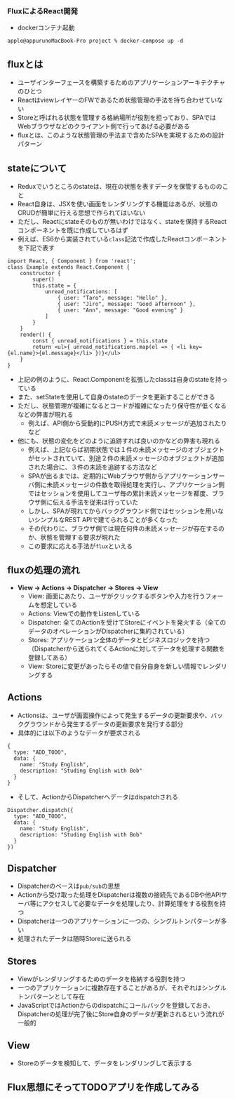 ### FluxによるReact開発

- dockerコンテナ起動
```zsh:
apple@appurunoMacBook-Pro project % docker-compose up -d
```

## fluxとは

- ユーザインターフェースを構築するためのアプリケーションアーキテクチャのひとつ
- ReactはviewレイヤーのFWであるため状態管理の手法を持ち合わせていない
- Storeと呼ばれる状態を管理する格納場所が役割を担っており、SPAではWebブラウザなどのクライアント側で行ってあげる必要がある
- fluxとは、このような状態管理の手法まで含めたSPAを実現するための設計パターン

## stateについて

- Reduxでいうところのstateは、現在の状態を表すデータを保管するもののこと
- React自身は、JSXを使い画面をレンダリングする機能はあるが、状態のCRUDが簡単に行える思想で作られてはいない
- ただし、Reactにstateそのものが無いわけではなく、stateを保持するReactコンポーネントを既に作成しているはず
- 例えば、ES6から実装されている`class`記法で作成したReactコンポーネントを下記で表す
```javascript:
import React, { Component } from 'react';
class Example extends React.Component {
    constructor {
        super()
        this.state = {
            unread_notifications: [
                { user: "Taro", message: "Hello" },
                { user: "Jiro", message: "Good afternoon" },
                { user: "Ann", message: "Good evening" }
            ]
        }
    }
    render() {
        const { unread_notifications } = this.state
        return <ul>{ unread_notifications.map(el => { <li key={el.name}>{el.message}</li> })}</ul>
    }
}
```
- 上記の例のように、React.Componentを拡張したclassは自身のstateを持っている
- また、setStateを使用して自身のstateのデータを更新することができる
- ただし、状態管理が複雑になるとコードが複雑になったり保守性が低くなるなどの弊害が現れる
  - 例えば、API側から受動的にPUSH方式で未読メッセージが追加されたりなど
- 他にも、状態の変化をどのように追跡すれば良いのかなどの弊害も現れる
  - 例えば、上記ならば初期状態では１件の未読メッセージのオブジェクトがセットされていて、別途２件の未読メッセージのオブジェクトが追加された場合に、３件の未読を追跡する方法など
  - SPAが出るまでは、定期的にWebブラウザ側からアプリケーションサーバ側に未読メッセージの件数を取得処理を実行し、アプリケーション側ではセッションを使用してユーザ毎の累計未読メッセージを都度、ブラウザ側に伝える手法を従来は行っていた
  - しかし、SPAが現れてからバックグラウンド側ではセッションを用いないシンプルなREST APIで建てられることが多くなった
  - その代わりに、ブラウザ側では現在何件の未読メッセージが存在するのか、状態を管理する要求が現れた
  - この要求に応える手法が`flux`といえる

## fluxの処理の流れ

- **View -> Actions -> Dispatcher -> Stores -> View**
  - View: 画面にあたり、ユーザがクリックするボタンや入力を行うフォームを想定している
  - Actions: Viewでの動作をListenしている
  - Dispatcher: 全てのActionを受けてStoreにイベントを発火する（全てのデータのオペレーションがDispatcherに集約されている）
  - Stores: アプリケーション全体のデータとビジネスロジックを持つ（Dispatcherから送られてくるActionに対してデータを処理する関数を登録してある）
  - View: Storeに変更があったらその値で自分自身を新しい情報でレンダリングする

## Actions

- Actionsは、ユーザが画面操作によって発生するデータの更新要求や、バックグラウンドから発生するデータの更新要求を発行する部分
- 具体的には以下のようなデータが要求される
```javascript:
{
  type: "ADD_TODO",
  data: {
    name: "Study English",
    description: "Studing English with Bob"
  }
}
```
- そして、ActionからDispatcherへデータはdispatchされる
```javascript:
Dispatcher.dispatch({
  type: "ADD_TODO",
  data: {
    name: "Study English",
    description: "Studing English with Bob"
  }
})
```

## Dispatcher

- Dispatcherのベースは`pub/sub`の思想
- Actionから受け取った処理をDispatcherは複数の接続先であるDBや他APIサーバ等にアクセスして必要なデータを処理したり、計算処理をする役割を持つ
- Dispatcherは一つのアプリケーションに一つの、シングルトンパターンが多い
- 処理されたデータは随時Storeに送られる

## Stores

- Viewがレンダリングするためのデータを格納する役割を持つ
- 一つのアプリケーションに複数存在することがあるが、それぞれはシングルトンパターンとして存在
- JavaScriptではActionからのdispatchにコールバックを登録しておき、Dispatcherの処理が完了後にStore自身のデータが更新されるという流れが一般的

## View

- Storeのデータを検知して、データをレンダリングして表示する

## Flux思想にそってTODOアプリを作成してみる



